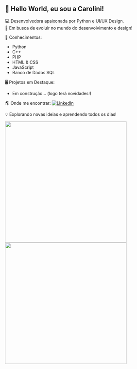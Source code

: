 ## 👋 Hello World, eu sou a Carolini!


💻 Desenvolvedora apaixonada por Python e UI/UX Design.   
🚀 Em busca de evoluir no mundo do desenvolvimento e design!

🔧 Conhecimentos:
  - Python
  - C++
  - PHP
  - HTML & CSS
  - JavaScript
  - Banco de Dados SQL
    
🖥️ Projetos em Destaque:
  - Em construção... (logo terá novidades!)

🌎 Onde me encontrar:
  [![LinkedIn](https://img.shields.io/badge/-LinkedIn-blue?style=flat-square&logo=Linkedin&logoColor=white)](https://www.linkedin.com/in/carolini-thauani-200a5428b)

💡 Explorando novas ideias e aprendendo todos os dias! 

<img src="https://media.giphy.com/media/LMcB8XospGZO8UQq87/giphy.gif" width="400px">
<img src="https://media2.giphy.com/media/v1.Y2lkPTc5MGI3NjExZTVkYjhrMzBsMzR2NWF1d3V1cjdteDdqZDRheHR3dXoyMTVua3phYiZlcD12MV9pbnRlcm5hbF9naWZfYnlfaWQmY3Q9Zw/137EaR4vAOCn1S/giphy.gif" width="400px">

